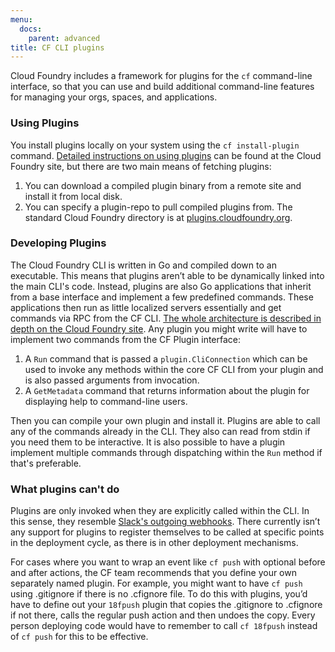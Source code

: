 ```yaml
---
menu:
  docs:
    parent: advanced
title: CF CLI plugins
---
```


Cloud Foundry includes a framework for plugins for the `cf` command-line interface, so that you can use and build additional command-line features for managing your orgs, spaces, and applications.

### Using Plugins

You install plugins locally on your system using the `cf install-plugin` command. [Detailed instructions on using plugins](http://docs.cloudfoundry.org/devguide/installcf/use-cli-plugins.html) can be found at the Cloud Foundry site, but there are two main means of fetching plugins:

1. You can download a compiled plugin binary from a remote site and install it from local disk.
2. You can specify a plugin-repo to pull compiled plugins from. The standard Cloud Foundry directory is at [plugins.cloudfoundry.org](https://plugins.cloudfoundry.org/).

### Developing Plugins

The Cloud Foundry CLI is written in Go and compiled down to an executable. This means that plugins aren’t able to be dynamically linked into the main CLI's code. Instead, plugins are also Go applications that inherit from a base interface and implement a few predefined commands. These applications then run as little localized servers essentially and get commands via RPC from the CF CLI. [The whole architecture is described in depth on the Cloud Foundry site](https://github.com/cloudfoundry/cli/tree/master/plugin/plugin_examples). Any plugin you might write will have to implement two commands from the CF Plugin interface:

1. A `Run` command that is passed a `plugin.CliConnection` which can be used to invoke any methods within the core CF CLI from your plugin and is also passed arguments from invocation.
2. A `GetMetadata` command that returns information about the plugin for displaying help to command-line users.

Then you can compile your own plugin and install it. Plugins are able to call any of the commands already in the CLI. They also can read from stdin if you need them to be interactive. It is also possible to have a plugin implement multiple commands through dispatching within the `Run` method if that's preferable.

### What plugins can't do

Plugins are only invoked when they are explicitly called within the CLI. In this sense, they resemble [Slack's outgoing webhooks](https://api.slack.com/outgoing-webhooks). There currently isn’t any support for plugins to register themselves to be called at specific points in the deployment cycle, as there is in other deployment mechanisms.

For cases where you want to wrap an event like `cf push` with optional before and after actions, the CF team recommends that you define your own separately named plugin. For example, you might want to have `cf push` using .gitignore if there is no .cfignore file. To do this with plugins, you’d have to define out your `18fpush` plugin that copies the .gitignore to .cfignore if not there, calls the regular push action and then undoes the copy. Every person deploying code would have to remember to call `cf 18fpush` instead of `cf push` for this to be effective.
